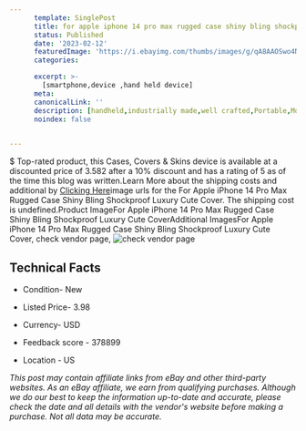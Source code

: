 ```yaml
---
      template: SinglePost
      title: for apple iphone 14 pro max rugged case shiny bling shockproof luxury cute cover
      status: Published
      date: '2023-02-12'
      featuredImage: 'https://i.ebayimg.com/thumbs/images/g/qA8AAOSwo4NjTMDy/s-l225.jpg'
      categories: 

      excerpt: >-
        [smartphone,device ,hand held device]
      meta:
      canonicalLink: ''
      description: [handheld,industrially made,well crafted,Portable,Mobile,Compact,Convenient,Lightweight,Maneuverable,Man-portable,Miniature,Carriable,Hand-held,Light,Holdable,Transportable,Mobile device,Pocket-sized,On-the-go,Wireless,Cordless,Compact size,Convenient size, smartphone,device ,hand held device]
      noindex: false

        
---
```

$
    Top-rated product, this Cases, Covers & Skins device is available at a discounted price of 3.582 after a 10% discount and has a rating of 5 as of the time this blog was written.Learn More about the shipping costs and additional by [Clicking Here](https://www.ebay.com/itm/234784668516?hash=item36aa41bb64%3Ag%3AqA8AAOSwo4NjTMDy&mkevt=1&mkcid=1&mkrid=711-53200-19255-0&campid=%253CePNCampaignId%253E&customid=%253CreferenceId%253E&toolid=10049)image urls for the For Apple iPhone 14 Pro Max Rugged Case Shiny Bling Shockproof Luxury Cute Cover. The shipping cost is undefined.Product ImageFor Apple iPhone 14 Pro Max Rugged Case Shiny Bling Shockproof Luxury Cute CoverAdditional ImagesFor Apple iPhone 14 Pro Max Rugged Case Shiny Bling Shockproof Luxury Cute Cover, check vendor page, ![check vendor page](https://origin-galleryplus.ebayimg.com/ws/web/234784668516_2_0_1/225x225.jpg,https://origin-galleryplus.ebayimg.com/ws/web/234784668516_3_0_1/225x225.jpg,https://origin-galleryplus.ebayimg.com/ws/web/234784668516_4_0_1/225x225.jpg,https://origin-galleryplus.ebayimg.com/ws/web/234784668516_5_0_1/225x225.jpg,https://origin-galleryplus.ebayimg.com/ws/web/234784668516_6_0_1/225x225.jpg,https://origin-galleryplus.ebayimg.com/ws/web/234784668516_7_0_1/225x225.jpg,https://origin-galleryplus.ebayimg.com/ws/web/234784668516_8_0_1/225x225.jpg,https://origin-galleryplus.ebayimg.com/ws/web/234784668516_9_0_1/225x225.jpg,https://origin-galleryplus.ebayimg.com/ws/web/234784668516_10_0_1/225x225.jpg,https://origin-galleryplus.ebayimg.com/ws/web/234784668516_11_0_1/225x225.jpg)
    
    

 ## Technical Facts 



     
      

 - Condition- New 


      

 - Listed Price- 3.98 


      

 - Currency- USD 


      

 - Feedback score - 378899 


      

 - Location - US 


      
      

 *_This post may contain affiliate links from eBay and other third-party websites. As an eBay affiliate, we earn from qualifying purchases. Although we do our best to keep the information up-to-date and accurate, please check the date and all details with the vendor's website before making a purchase. Not all data may be accurate._*



    
    
    
    
    